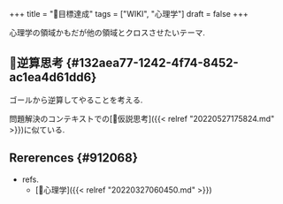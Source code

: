 +++
title = "📝目標達成"
tags = ["WIKI", "心理学"]
draft = false
+++

心理学の領域かもだが他の領域とクロスさせたいテーマ.


## 📝逆算思考 {#132aea77-1242-4f74-8452-ac1ea4d61dd6}

ゴールから逆算してやることを考える.

問題解決のコンテキストでの[📝仮説思考]({{< relref "20220527175824.md" >}})に似ている.


## Rererences {#912068}

-   refs.
    -   [🔖心理学]({{< relref "20220327060450.md" >}})
